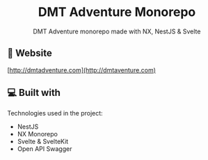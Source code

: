 <h1 align="center" id="title">DMT Adventure Monorepo</h1>

<p id="description" align="center">DMT Adventure monorepo made with NX, NestJS & Svelte

<h2>🚀 Website</h2>

[http://dmtadventure.com](http://dmtaventure.com)
  
<h2>💻 Built with</h2>

Technologies used in the project:

*  NestJS
*  NX Monorepo
*  Svelte & SvelteKit
*  Open API Swagger
